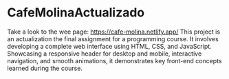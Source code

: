 # CafeMolinaActualizado
Take a look to the wee page:
https://cafe-molina.netlify.app/
This project is an actualization the final assignment for a programming course. It involves developing a complete web interface using HTML, CSS, and JavaScript. Showcasing a responsive header for desktop and mobile, interactive navigation, and smooth animations, it demonstrates key front-end concepts learned during the course.
